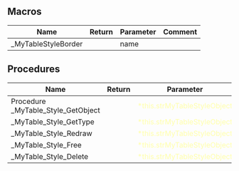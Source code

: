 ## Macros

|Name|Return|Parameter|Comment|
| --- | --- | --- | --- |
|\_MyTableStyleBorder||name||


## Procedures

|Name|Return|Parameter|Comment|
| --- | --- | --- | --- |
|﻿Procedure \_MyTable\_Style\_GetObject||<span style="color:#FFFFAA">*this.strMyTableStyleObject</span>||
|\_MyTable\_Style\_GetType||<span style="color:#FFFFAA">*this.strMyTableStyleObject</span>||
|\_MyTable\_Style\_Redraw||<span style="color:#FFFFAA">*this.strMyTableStyleObject</span>||
|\_MyTable\_Style\_Free||<span style="color:#FFFFAA">*this.strMyTableStyleObject</span>||
|\_MyTable\_Style\_Delete||<span style="color:#FFFFAA">*this.strMyTableStyleObject</span>||


